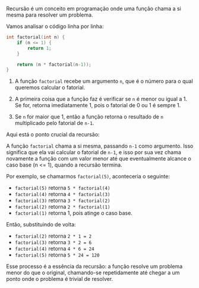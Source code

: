 Recursão é um conceito em programação onde uma função chama a si mesma para resolver um problema. 

Vamos analisar o código linha por linha:

```c
int factorial(int n) {
    if (n <= 1) {
        return 1;
    }

    return (n * factorial(n-1));
}
```

1. A função `factorial` recebe um argumento `n`, que é o número para o qual queremos calcular o fatorial.

2. A primeira coisa que a função faz é verificar se `n` é menor ou igual a 1. Se for, retorna imediatamente 1, pois o fatorial de 0 ou 1 é sempre 1.

3. Se `n` for maior que 1, então a função retorna o resultado de `n` multiplicado pelo fatorial de `n-1`.

Aqui está o ponto crucial da recursão: 

A função `factorial` chama a si mesma, passando `n-1` como argumento. Isso significa que ela vai calcular o 
fatorial de `n-1`, e isso por sua vez chama novamente a função com um valor menor até que eventualmente 
alcance o caso base (n <= 1), quando a recursão termina.

Por exemplo, se chamarmos `factorial(5)`, aconteceria o seguinte:

- `factorial(5)` retorna `5 * factorial(4)`
- `factorial(4)` retorna `4 * factorial(3)`
- `factorial(3)` retorna `3 * factorial(2)`
- `factorial(2)` retorna `2 * factorial(1)`
- `factorial(1)` retorna 1, pois atinge o caso base.

Então, substituindo de volta:

- `factorial(2)` retorna `2 * 1 = 2`
- `factorial(3)` retorna `3 * 2 = 6`
- `factorial(4)` retorna `4 * 6 = 24`
- `factorial(5)` retorna `5 * 24 = 120`

Esse processo é a essência da recursão: a função resolve um problema menor do que o original, chamando-se repetidamente até chegar a um ponto onde o problema é trivial de resolver.
